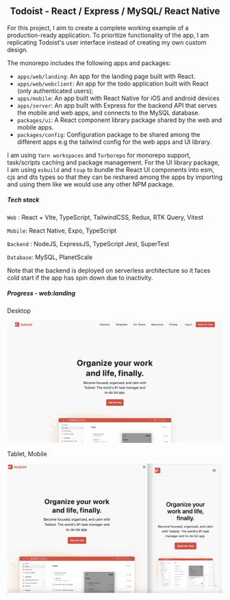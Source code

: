 <h2 align="center"> Todoist - React / Express / MySQL/ React Native </h2>

 For this project, I aim to create a complete working example of a production-ready application. To prioritize functionality of the app, I am replicating Todoist's user interface instead of creating my own custom design. 

 The monorepo includes the following apps and packages:

 - `apps/web/landing`: An app for the landing page built with React.
 - `apps/web/webclient`: An app for the todo application built with React (only authenticated users);
 - `apps/mobile`: An app built with React Native for iOS and android devices
 - `apps/server`: An app built with Express for the backend API that serves the mobile and web apps, and connects to the MySQL database.
 - `packages/ui`: A React component library package shared by  the web and mobile apps.
 - `packages/config`: Configuration package to be shared among the different apps e.g the tailwind config for the web apps and UI library.

 I am using `Yarn workspaces` and `Turborepo` for monorepo support, task/scripts caching and package management. For the UI library package, I am using `esbuild` and `tsup` to bundle the React UI components into esm, cjs and dts types so that they can be reshared among the apps by importing and using them like we would use any other NPM package.

 ##### Tech stack

`Web` : React + Vite, TypeScript, TailwindCSS, Redux, RTK Query, Vitest

`Mobile`: React Native, Expo, TypeScript

`Backend` : NodeJS, ExpressJS, TypeScript Jest, SuperTest

`Database`: MySQL, PlanetScale

Note that the backend is deployed on serverless architecture so it faces cold start if the app has spin down due to inactivity.

##### Progress - web:landing

Desktop

![Desktop](./docs/desktopProgress.jpg)

Tablet, Mobile

![Mobile](./docs/ipadIphoneProgress.jpg) 